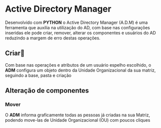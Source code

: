 <h1>Active Directory Manager</h1>

<div>
Desenvolvido com <b>PYTHON</b> o Active Directory Manager (A.D.M) é uma ferramenta que auxilia na utilização do AD, com base nas configurações inseridas ele pode
criar, remover, alterar os componentes e usuários do AD reduzindo a margem de erro destas operações.


<h2>Criar🔔</h2>

<p>Com base nas operações e atributos de um usuário espelho escolhido, o <b>ADM</b> configura um objeto dentro da Unidade Organizacional da sua matriz, seguindo
a base, pasta e criação</p>

<h2>Alteração de componentes</h2>

<h3>Mover</h3>
<p>O <b>ADM</b> informa graficamente todas as pessoas já criadas na sua Matriz, podendo move-las de Unidade Organizacional (OU) com poucos cliques</p>


